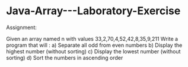 # Java-Array---Laboratory-Exercise
Assignment:

Given an array named n with values 33,2,70,4,52,42,8,35,9,211
Write a program that will :
a) Separate all odd from even numbers
b) Display the highest number (without sorting)
c) Display the lowest number (without sorting)
d) Sort the numbers in ascending order

